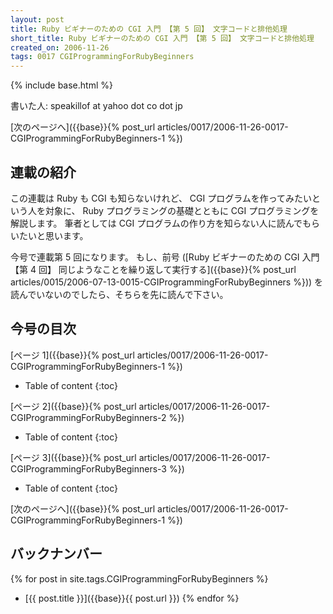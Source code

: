 ```yaml
---
layout: post
title: Ruby ビギナーのための CGI 入門 【第 5 回】 文字コードと排他処理
short_title: Ruby ビギナーのための CGI 入門 【第 5 回】 文字コードと排他処理
created_on: 2006-11-26
tags: 0017 CGIProgrammingForRubyBeginners
---
```

{% include base.html %}


書いた人: speakillof at yahoo dot co dot jp

[次のページへ]({{base}}{% post_url articles/0017/2006-11-26-0017-CGIProgrammingForRubyBeginners-1 %})

## 連載の紹介

この連載は Ruby も CGI も知らないけれど、
CGI プログラムを作ってみたいという人を対象に、
Ruby プログラミングの基礎とともに CGI プログラミングを解説します。
筆者としては CGI プログラムの作り方を知らない人に読んでもらいたいと思います。

今号で連載第 5 回になります。
もし、前号 ([Ruby ビギナーのための CGI 入門 【第 4 回】 同じようなことを繰り返して実行する]({{base}}{% post_url articles/0015/2006-07-13-0015-CGIProgrammingForRubyBeginners %}))
を読んでいないのでしたら、そちらを先に読んで下さい。

## 今号の目次

[ページ 1]({{base}}{% post_url articles/0017/2006-11-26-0017-CGIProgrammingForRubyBeginners-1 %})

* Table of content
{:toc}


[ページ 2]({{base}}{% post_url articles/0017/2006-11-26-0017-CGIProgrammingForRubyBeginners-2 %})

* Table of content
{:toc}


[ページ 3]({{base}}{% post_url articles/0017/2006-11-26-0017-CGIProgrammingForRubyBeginners-3 %})

* Table of content
{:toc}


[次のページへ]({{base}}{% post_url articles/0017/2006-11-26-0017-CGIProgrammingForRubyBeginners-1 %})

## バックナンバー

{% for post in site.tags.CGIProgrammingForRubyBeginners %}
  - [{{ post.title }}]({{base}}{{ post.url }})
{% endfor %}


